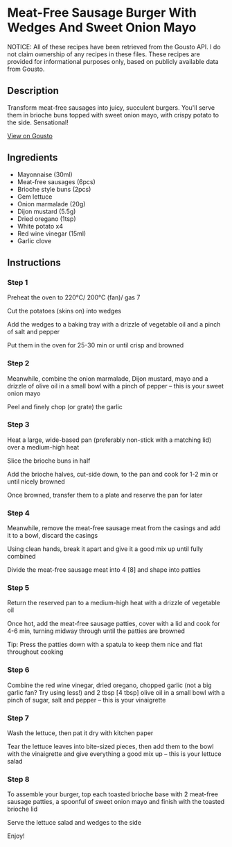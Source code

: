 # Meat-Free Sausage Burger With Wedges And Sweet Onion Mayo

NOTICE: All of these recipes have been retrieved from the Gousto API. I do not claim ownership of any recipes in these files. These recipes are provided for informational purposes only, based on publicly available data from Gousto.

## Description

Transform meat-free sausages into juicy, succulent burgers. You'll serve them in brioche buns topped with sweet onion mayo, with crispy potato to the side. Sensational!

[View on Gousto](https://www.gousto.co.uk/recipes/cookbook/meat-free-sausage-burger-with-wedges-and-sweet-onion-mayo)

## Ingredients

- Mayonnaise (30ml)
- Meat-free sausages (6pcs)
- Brioche style buns (2pcs)
- Gem lettuce
- Onion marmalade (20g)
- Dijon mustard (5.5g)
- Dried oregano (1tsp)
- White potato x4
- Red wine vinegar (15ml)
- Garlic clove

## Instructions


### Step 1

Preheat the oven to 220°C/ 200°C (fan)/ gas 7

Cut the potatoes (skins on) into wedges

Add the wedges to a baking tray with a drizzle of vegetable oil and a pinch of salt and pepper

Put them in the oven for 25-30 min or until crisp and browned


### Step 2

Meanwhile, combine the onion marmalade, Dijon mustard, mayo and a drizzle of olive oil in a small bowl with a pinch of pepper – this is your sweet onion mayo

Peel and finely chop (or grate) the garlic


### Step 3

Heat a large, wide-based pan (preferably non-stick with a matching lid) over a medium-high heat

Slice the brioche buns in half

Add the brioche halves, cut-side down, to the pan and cook for 1-2 min or until nicely browned

Once browned, transfer them to a plate and reserve the pan for later


### Step 4

Meanwhile, remove the meat-free sausage meat from the casings and add it to a bowl, discard the casings

Using clean hands, break it apart and give it a good mix up until fully combined

Divide the meat-free sausage meat into 4 <span class="text-danger">[8]</span> and shape into patties


### Step 5

Return the reserved pan to a medium-high heat with a drizzle of vegetable oil

Once hot, add the meat-free sausage patties, cover with a lid and cook for 4-6 min, turning midway through until the patties are browned

Tip: Press the patties down with a spatula to keep them nice and flat throughout cooking


### Step 6

Combine the red wine vinegar, dried oregano, chopped garlic (not a big garlic fan? Try using less!) and 2 tbsp <span class="text-danger">[4 tbsp]</span> olive oil in a small bowl with a pinch of sugar, salt and pepper – this is your vinaigrette


### Step 7

Wash the lettuce, then pat it dry with kitchen paper

Tear the lettuce leaves into bite-sized pieces, then add them to the bowl with the vinaigrette and give everything a good mix up – this is your lettuce salad

### Step 8

To assemble your burger, top each toasted brioche base with 2 meat-free sausage patties, a spoonful of sweet onion mayo and finish with the toasted brioche lid

Serve the lettuce salad and wedges to the side

Enjoy!

